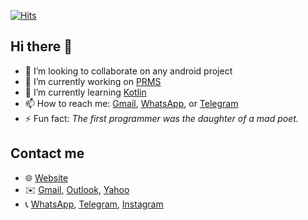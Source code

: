 [![Hits](https://hits.seeyoufarm.com/api/count/incr/badge.svg?url=https%3A%2F%2Fgithub.com%2Fsamueldanda&count_bg=%233DACC8&title_bg=%23555555&icon=tripadvisor.svg&icon_color=%23E7E7E7&title=hits&edge_flat=false)](https://hits.seeyoufarm.com)

## Hi there 👋

- 👯 I’m looking to collaborate on any android project
- 🔭 I’m currently working on [PRMS](https://github.com/samueldanda/PRMS)
- 🌱 I’m currently learning [Kotlin](https://kotlinlang.org/)
- 📫 How to reach me: [Gmail](mailto:dandasamuel1@gmail.com), [WhatsApp](https://wa.me/255679065304), or [Telegram](https://t.me/iamsammysd)
- ⚡ Fun fact: *The first programmer was the daughter of a mad poet.*

## Contact me
- 🌐 [Website](https://samueldanda.com)
- ✉️ [Gmail](mailto:dandasamuel1@gmail.com), [Outlook](mailto:samuelsdanda@outlook.com), [Yahoo](mailto:samuel_danda@yahoo.com)
- 📞 [WhatsApp](https://wa.me/255679065304), [Telegram](https://t.me/iamsammysd), [Instagram](https://www.instagram.com/iamsammysd/)


<!--
## Fun Algo
```javascript
let facialExpression = "/*facial expression*/";

try {
    while (facialExpression == "Smiling") {
        console.log("I am happy!")
    }
  
} catch (ProgrammerFaceException) {
    console.log("Error 404!")
}
```
**samueldanda/samueldanda** is a ✨ _special_ ✨ repository because its `README.md` (this file) appears on your GitHub profile.

Here are some ideas to get you started:

- 🤔 I’m looking for help with ...
- 💬 Ask me about ...- 
- 😄 Pronouns: ...
-->
